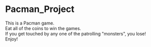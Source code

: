 # Pacman_Project

This is a Pacman game. <br />
Eat all of the coins to win the games.<br />
If you get touched by any one of the patrolling "monsters", you lose!<br />
Enjoy!
